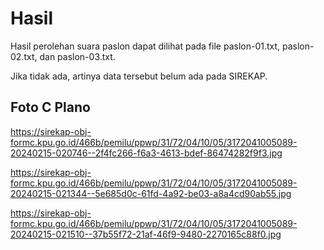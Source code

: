 # Hasil

Hasil perolehan suara paslon dapat dilihat pada file paslon-01.txt, paslon-02.txt, dan paslon-03.txt.

Jika tidak ada, artinya data tersebut belum ada pada SIREKAP.

## Foto C Plano

https://sirekap-obj-formc.kpu.go.id/466b/pemilu/ppwp/31/72/04/10/05/3172041005089-20240215-020746--2f4fc266-f6a3-4613-bdef-86474282f9f3.jpg

https://sirekap-obj-formc.kpu.go.id/466b/pemilu/ppwp/31/72/04/10/05/3172041005089-20240215-021344--5e685d0c-61fd-4a92-be03-a8a4cd90ab55.jpg

https://sirekap-obj-formc.kpu.go.id/466b/pemilu/ppwp/31/72/04/10/05/3172041005089-20240215-021510--37b55f72-21af-46f9-9480-2270165c88f0.jpg
